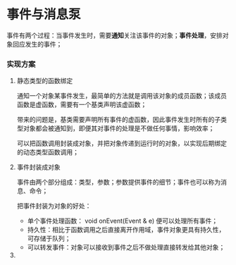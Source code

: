 # 事件与消息泵

事件有两个过程：当事件发生时，需要**通知**关注该事件的对象；**事件处理**，安排对象回应发生的事件；

### 实现方案

1. 静态类型的函数绑定

   通知一个对象某事件发生，最简单的方法就是调用该对象的成员函数；该成员函数是虚函数，需要有一个基类声明该虚函数；

   带来的问题是，基类需要声明所有事件的虚函数，因此事件发生时所有的子类型对象都会被通知到，即便其对事件的处理是不做任何事情，影响效率；

   可以把函数调用封装成对象，并把对象传递到运行时的对象，以实现后期绑定的动态类型函数调用；

2. 事件封装成对象

   事件由两个部分组成：类型，参数；参数提供事件的细节；事件也可以称为消息、命令；

   把事件封装为对象的好处：

   - 单个事件处理函数： void onEvent(Event & e) 便可以处理所有事件；
   - 持久性：相比于函数调用之后直接离开作用域，事件对象更具有持久性，可存储于队列；
   - 可以转发事件：对象可以接收到事件之后不做处理直接转发给其他对象；

   

   

   

3. 

